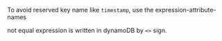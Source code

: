 To avoid reserved key name like `timestamp`, use the expression-attribute-names

not equal expression is written in dynamoDB by `<>` sign.